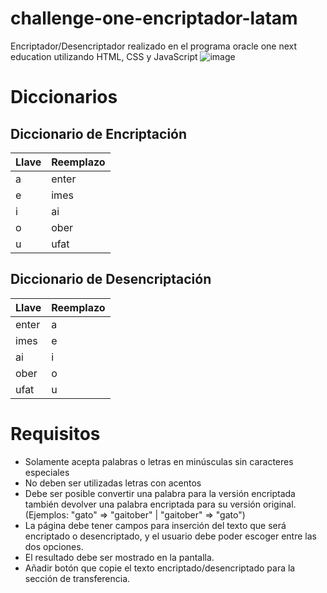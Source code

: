 # challenge-one-encriptador-latam
Encriptador/Desencriptador realizado en el programa oracle one next education utilizando HTML, CSS y JavaScript
![image](https://user-images.githubusercontent.com/55300321/232402427-eec36338-5376-482e-9201-8532b4728900.png)
# Diccionarios
## Diccionario de Encriptación
| Llave | Reemplazo |
|-------|-----------|
| a     | enter     |
| e     | imes      |
| i     | ai        |
| o     | ober      |
| u     | ufat      |
## Diccionario de Desencriptación
| Llave | Reemplazo |
|-------|-----------|
| enter | a         |
| imes  | e         |
| ai    | i         |
| ober  | o         |
| ufat  | u         |
# Requisitos
+ Solamente acepta palabras o letras en minúsculas sin caracteres especiales
+ No deben ser utilizadas letras con acentos
+ Debe ser posible convertir una palabra para la versión encriptada también devolver una palabra encriptada para su versión original. (Ejemplos: "gato" => "gaitober" | "gaitober" => "gato")
+ La página debe tener campos para inserción del texto que será encriptado o desencriptado, y el usuario debe poder escoger entre las dos opciones.
+ El resultado debe ser mostrado en la pantalla.
+ Añadir botón que copie el texto encriptado/desencriptado para la sección de transferencia.
